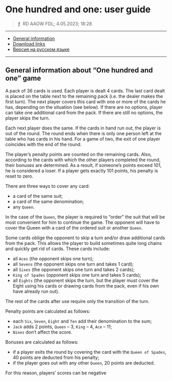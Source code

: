 # One hundred and one: user guide
> **ƒ** &nbsp;RD AAOW FDL; 4.05.2023; 18:28

---

- [General information](#general-information-about-one-hundred-and-one-game)
- [Download links](https://adslbarxatov.github.io/DPArray#one-hundred-and-one)
- [Версия на русском языке](https://adslbarxatov.github.io/OneHundredOne/ru)

---

## General information about “One hundred and one” game

A pack of 36 cards is used. Each player is dealt 4 cards. The last card dealt is placed
on the table next to the remaining pack (i.e. the dealer makes the first turn). The next
player covers this card with one or more of the cards he has, depending on the situation
(see below). If there are no options, player can take one additional card from the pack.
If there are still no options, the player skips the turn.

Each next player does the same. If the cards in hand run out, the player is out
of the round. The round ends when there is only one person left at the table who has cards
in his hand. For a game of two, the exit of one player coincides with the end of the round.

The player’s penalty points are counted on the remaining cards. Also, according to the cards
with which the other players completed the round, their bonuses are determined. As a result,
if someone’s points exceed 101, he is considered a loser. If a player gets exactly 101
points, his penalty is reset to zero.

There are three ways to cover any card:
- a card of the same suit;
- a card of the same denomination;
- any `Queen`.

In the case of the `Queen`, the player is required to “order” the suit that will be most
convenient for him to continue the game. The opponent will have to cover the Queen with
a card of the ordered suit or another `Queen`.

Some cards oblige the opponent to skip a turn and/or draw additional cards from the pack.
This allows the player to build sometimes quite long chains and quickly get rid of cards.
These cards include:
- all `Aces` (the opponent skips one turn);
- all `Sevens` (the opponent skips one turn and takes 1 card);
- all `Sixes` (the opponent skips one turn and takes 2 cards);
- `King of Spades` (opponent skips one turn and takes 5 cards);
- all `Eights` (the opponent skips the turn, but the player must cover the Eight using his
cards or drawing cards from the pack, even if his own have already run out).

The rest of the cards after use require only the transition of the turn.

Penalty points are calculated as follows:
- each `Six`, `Seven`, `Eight` and `Ten` add their denomination to the sum;
- `Jack` adds 2 points, `Queen` – 3, `King` – 4, `Ace` – 11;
- `Nines` don’t affect the score.

Bonuses are calculated as follows:
- if a player exits the round by covering the card with the `Queen of Spades`, 40 points
are deducted from his penalty;
- if the player goes out with any other `Queen`, 20 points are deducted.

For this reason, players’ scores can be negative

